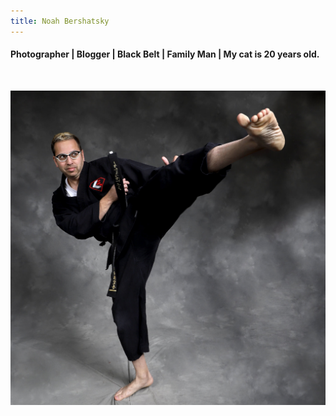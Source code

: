 ```yaml
---
title: Noah Bershatsky
---
```


#### Photographer | Blogger | Black Belt | Family Man | My cat is 20 years old.

<div>&nbsp;</div>

![](https://raw.githubusercontent.com/bershatsky/vanilla-bootstrap-hugo-theme/master/exampleSite/resources/_gen/images/133FF109-9B6E-454C-8890-80BB7F057CE9.jpeg)
